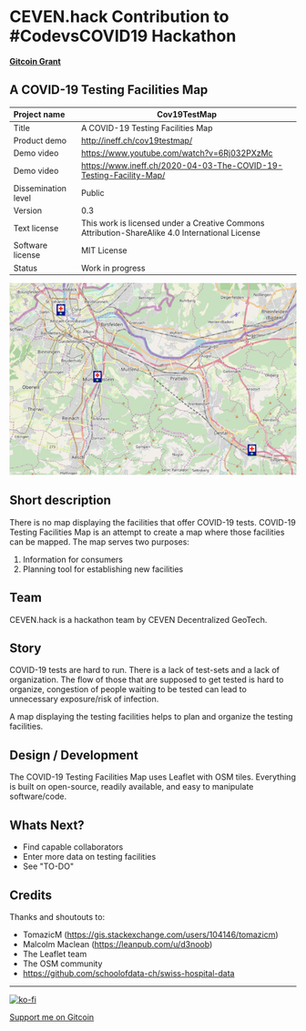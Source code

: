 # CEVEN.hack Contribution to #CodevsCOVID19 Hackathon

[**Gitcoin Grant**](https://gitcoin.co/grants/700/covid-19-testing-facilities-map)

## A COVID-19 Testing Facilities Map

| Project name        | Cov19TestMap                                                 |
| :------------------ | ------------------------------------------------------------ |
| Title               | A COVID-19 Testing Facilities Map                            |
| Product demo        | http://ineff.ch/cov19testmap/                                |
| Demo video          | https://www.youtube.com/watch?v=6Rj032PXzMc                  |
| Demo video          | https://www.ineff.ch/2020-04-03-The-COVID-19-Testing-Facility-Map/                  |
| Dissemination level | Public                                                       |
| Version             | 0.3                                                          |
| Text license        | This work is licensed under a Creative Commons Attribution-ShareAlike 4.0 International License |
| Software license    | MIT License                                                  |
| Status              | Work in progress                                              |

![Screenshot Map](img/screener_map.png)

## Short description

There is no map displaying the facilities that offer COVID-19 tests. COVID-19 Testing Facilities Map is an attempt to create a map where those facilities can be mapped. The map serves two purposes:

1. Information for consumers
2. Planning tool for establishing new facilities

## Team 

CEVEN.hack is a hackathon team by CEVEN Decentralized GeoTech. 

## Story

COVID-19 tests are hard to run. There is a lack of test-sets and a lack of organization. The flow of those that are supposed to get tested is hard to organize, congestion of people waiting to be tested can lead to unnecessary exposure/risk of infection.

A map displaying the testing facilities helps to plan and organize the testing facilities. 

## Design / Development

The COVID-19 Testing Facilities Map uses Leaflet with OSM tiles. Everything is built on open-source, readily available, and easy to manipulate software/code.

## Whats Next?

- Find capable collaborators
- Enter more data on testing facilities
- See "TO-DO"

## Credits

Thanks and shoutouts to:

- TomazicM (https://gis.stackexchange.com/users/104146/tomazicm) 
- Malcolm Maclean (https://leanpub.com/u/d3noob)
- The Leaflet team
- The OSM community
- https://github.com/schoolofdata-ch/swiss-hospital-data

------

[![ko-fi](https://www.ko-fi.com/img/githubbutton_sm.svg)](https://ko-fi.com/H2H21K2BH)

[Support me on Gitcoin](https://gitcoin.co/grants/700/covid-19-testing-facilities-map)
